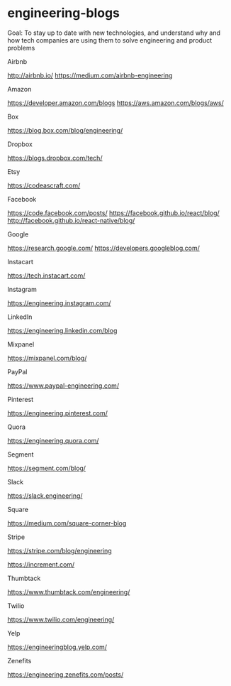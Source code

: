 # engineering-blogs

Goal: To stay up to date with new technologies, and understand why and how tech companies are using them to solve engineering and product problems

Airbnb

http://airbnb.io/
https://medium.com/airbnb-engineering

Amazon

https://developer.amazon.com/blogs
https://aws.amazon.com/blogs/aws/

Box

https://blog.box.com/blog/engineering/

Dropbox

https://blogs.dropbox.com/tech/

Etsy

https://codeascraft.com/

Facebook

https://code.facebook.com/posts/
https://facebook.github.io/react/blog/
http://facebook.github.io/react-native/blog/

Google

https://research.google.com/
https://developers.googleblog.com/

Instacart

https://tech.instacart.com/

Instagram

https://engineering.instagram.com/

LinkedIn

https://engineering.linkedin.com/blog

Mixpanel

https://mixpanel.com/blog/

PayPal

https://www.paypal-engineering.com/

Pinterest

https://engineering.pinterest.com/

Quora

https://engineering.quora.com/

Segment

https://segment.com/blog/

Slack

https://slack.engineering/

Square

https://medium.com/square-corner-blog

Stripe

https://stripe.com/blog/engineering

https://increment.com/

Thumbtack

https://www.thumbtack.com/engineering/

Twilio

https://www.twilio.com/engineering/

Yelp

https://engineeringblog.yelp.com/

Zenefits

https://engineering.zenefits.com/posts/
